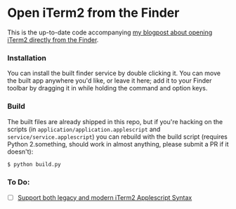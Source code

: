 # Open iTerm2 from the Finder

This is the up-to-date code accompanying [my blogpost about opening iTerm2
directly from the
Finder](http://peterdowns.com/posts/open-iterm-finder-service.html).

### Installation
You can install the built finder service by double clicking it. You can move
the built app anywhere you'd like, or leave it here; add it to your Finder
toolbar by dragging it in while holding the command and option keys.

### Build
The built files are already shipped in this repo, but if you're hacking on the
scripts (in `application/application.applescript` and
`service/service.applescript`) you can rebuild with the build script (requires
Python 2.something, should work in almost anything, please submit a PR if it
doesn't):

```bash
$ python build.py
```

### To Do:
- [ ] [Support both legacy and modern iTerm2 Applescript Syntax](https://iterm2.com/documentation-scripting.html)
